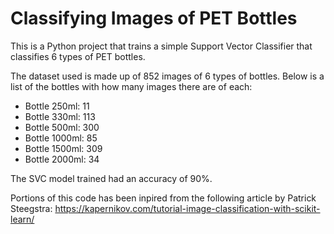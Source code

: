 # Classifying Images of PET Bottles

This is a Python project that trains a simple Support Vector Classifier that classifies 6 types of PET bottles. 

The dataset used is made up of 852 images of 6 types of bottles. Below is a list of the bottles with how many images there are of each:

* Bottle 250ml: 11
* Bottle 330ml: 113
* Bottle 500ml: 300
* Bottle 1000ml: 85
* Bottle 1500ml: 309
* Bottle 2000ml: 34

The SVC model trained had an accuracy of 90%. 

Portions of this code has been inpired from the following article by Patrick Steegstra: 
https://kapernikov.com/tutorial-image-classification-with-scikit-learn/


